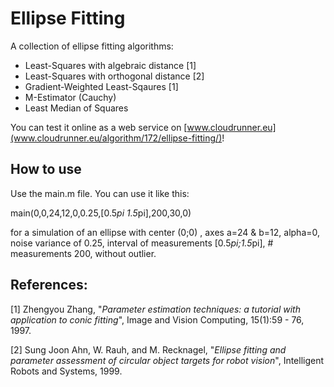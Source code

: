 Ellipse Fitting
========================

A collection of ellipse fitting algorithms:
* Least-Squares with algebraic distance [1]
* Least-Squares with orthogonal distance [2]
* Gradient-Weighted Least-Sqaures [1]
* M-Estimator (Cauchy)
* Least Median of Squares

You can test it online as a web service on [www.cloudrunner.eu](www.cloudrunner.eu/algorithm/172/ellipse-fitting/)!

How to use
-------------------
Use the main.m file. You can use it like this:

main(0,0,24,12,0,0.25,[0.5*pi 1.5*pi],200,30,0)

for a simulation of an ellipse with center (0;0) , axes a=24 & b=12, alpha=0, noise variance of 0.25, interval of measurements [0.5*pi;1.5*pi], # measurements 200, without outlier.


References:
-------------------
[1] Zhengyou Zhang, "*Parameter estimation techniques: a tutorial with application to conic fitting*", Image and Vision Computing, 15(1):59 - 76, 1997.

[2] Sung Joon Ahn, W. Rauh, and M. Recknagel, "*Ellipse fitting and parameter assessment of circular object targets for robot vision*", Intelligent Robots and Systems, 1999.
 
